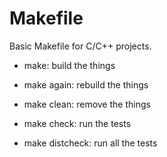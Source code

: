 Makefile
========

Basic Makefile for C/C++ projects.

- make: build the things

- make again: rebuild the things

- make clean: remove the things

- make check: run the tests

- make distcheck: run all the tests

